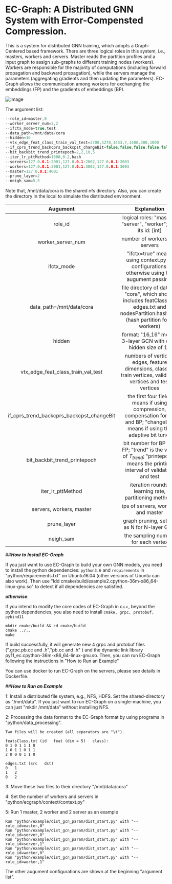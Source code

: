 # EC-Graph: A Distributed GNN System with Error-Compensted Compression.

This is a system for distributed GNN training, which adopts a Graph-Centered based framework. There are three logical roles in this system, i.e., masters, workers and servers. Master reads the partition profiles and a input graph to assign sub-graphs to different training nodes (workers). Workers are responsible for the majority of computations (including forward propagation and backward propagation), while the servers manage the parameters (aggregating gradients and then updating the parameters). EC-Graph allows the communication among workers for exchanging the embeddings (FP) and the gradients of embeddings (BP). 

![image](https://user-images.githubusercontent.com/20767715/139521729-c2b5a7ca-8a3a-47ab-9668-2ebb452837ca.png)


The argument list:
```c++
--role_id=master,0
--worker_server_num=2,2
--ifctx_mode=true,test
--data_path=/mnt/data/cora
--hidden=16
--vtx_edge_feat_class_train_val_test=2708,5278,1433,7,1408,300,1000
--if_cprs_trend_backcprs_backcpst_changeBit=false,false,false,false,false
--bit_backbit_trend_printepoch=2,2,10,5
--iter_lr_pttMethod=1000,0.2,hash
--servers=127.0.0.1:2001,127.0.0.1:2002,127.0.0.1:2003
--workers=127.0.0.1:3001,127.0.0.1:3002,127.0.0.1:3003
--master=127.0.0.1:4001
--prune_layer=2
--neigh_sam=5,5
```
Note that, /mnt/data/cora is the shared nfs directory. 
Also, you can create the directory in the local to simulate the 
distributed environment. 

| Augument | Explanation | 
| :-----:| :-----: |
| role_id | logical roles: "master", "server", "worker"; and its id: [int] | 
|worker_server_num|number of workers and servers|
|ifctx_mode|"ifctx=true" means using context.py as configurations, otherwise using the augument passing; |
|data_path=/mnt/data/cora|file directory of dataset "cora", which should includes featClass.txt, edges.txt and nodesPartition.hash2.txt (hash partition for 2 workers)|
|hidden|format: "16,16" means 3-layer GCN with each hidden size of 16|
|vtx_edge_feat_class_train_val_test|numbers of vertices, edges, feature dimensions, classes, train vertices, validation vertices and test vertices|
|if_cprs_trend_backcprs_backcpst_changeBit| the first four fields means if using compression, compensation for FP and BP; "changeBit" means if using the adaptive bit tuner |
|bit_backbit_trend_printepoch| bit number for BP and FP; "trend" is the value of $T_{trend}$; "printepoch" means the printing interval of validation and test|
|iter_lr_pttMethod|iteration rounds, learning rate, partitioning methods|
|servers, workers, master| ips of servers, workers and master|
|prune_layer| graph pruning, setting as N for N-layer GCN |
|neigh_sam|the sampling number for each vertex|

##**_How to Install EC-Graph_**

If you just want to use EC-Graph to build your own GNN models, you need to install the python dependencies:
`python3.6` and `requirements` in "python/requirements.txt" on Ubuntu16.04 (other versions of Ubuntu can also work).
Then use "ldd cmake/build/example2.cpython-36m-x86_64-linux-gnu.so" to detect if all dependencies are satisfied. 

**_otherwise_**:

If you intend to modify the core codes of EC-Graph in c++, beyond the python dependencies, you also need to install `cmake, grpc, protobuf, pybind11`

```
mkdir cmake/build && cd cmake/build
cmake ../..
make
```

If build successfully, it will generate new 4 grpc and protobuf files (".grpc.pb.cc and .h","pb.cc and .h" )
 and the dynamic link library py11_ec.cpython-36m-x86_64-linux-gnu.so. Then, you can run EC-Graph
 following the instructions in "How to Run an Example"


You can use docker to run EC-Graph on the servers, please see details in Dockerfile.

##**_How to Run an Example_**

1: Install a distributed file system, e.g., NFS, HDFS. Set the shared-directory as "/mnt/data". 
If you just want to run EC-Graph on a single-machine, you can just "mkdir /mnt/data" without installing NFS.

2: Processing the data format to the EC-Graph format by using programs in "python/data_processing".
```
Two files will be created (all separators are "\t"). 

featsClass.txt (id   feat (dim = 5)   class):
0 1 0 1 1 1 0
1 0 1 1 0 1 1
2 0 0 0 1 1 0

edges.txt (src   dst)
0   1
1   2
0   2
``` 

3: Move these two files to their directory "/mnt/data/cora"

4: Set the number of workers and servers in "python/ecgraph/context/context.py"

5: Run 1 master, 2 worker and 2 server as an example
```
Run "python/example/dist_gcn_param/dist_start.py" with "--role_id=master,0"
Run "python/example/dist_gcn_param/dist_start.py" with "--role_id=server,0"
Run "python/example/dist_gcn_param/dist_start.py" with "--role_id=server,1"
Run "python/example/dist_gcn_param/dist_start.py" with "--role_id=worker,0"
Run "python/example/dist_gcn_param/dist_start.py" with "--role_id=worker,1"
```
The other augument configurations are shown at the beginning "argument list".



